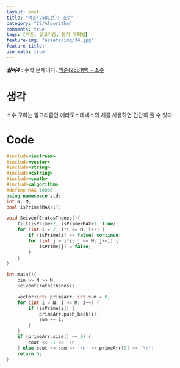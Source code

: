 ```yaml
---
layout: post
title: "백준(2581번): 소수"
category: "CS/Algorithm"
comments: true
tags: [백준, 알고리즘, 동적 계획법]
feature-img: "assets/img/34.jpg"
feature-title:
use_math: true
---
```


**_실버4_** : 수학 문제이다.
[백준(2581번) - 소수](https://www.acmicpc.net/problem/2581)

# 생각

소수 구하는 알고리즘인 에라토스테네스의 체를 사용하면 간단히 풀 수 있다.

# Code

```c++
#include<iostream>
#include<vector>
#include<string>
#include<cstring>
#include<cmath>
#include<algorithm>
#define MAX 10000
using namespace std;
int N, M;
bool isPrime[MAX+1];

void SeiveofEratosThenes(){
    fill(isPrime+2, isPrime+MAX+1, true);
    for (int i = 2; i*i <= M; i++) {
        if (isPrime[i] == false) continue;
        for (int j = i*i; j <= M; j+=i) {
            isPrime[j] = false;
        }
    }
}

int main(){
    cin >> N >> M;
    SeiveofEratosThenes();

    vector<int> primeArr; int sum = 0;
    for (int i = N; i <= M; i++) {
        if (isPrime[i]) {
            primeArr.push_back(i);
            sum += i;
        }
    }
    if (primeArr.size() == 0) {
        cout << -1 << '\n';
    } else cout << sum << '\n' << primeArr[0] << '\n';
    return 0;
}
```

